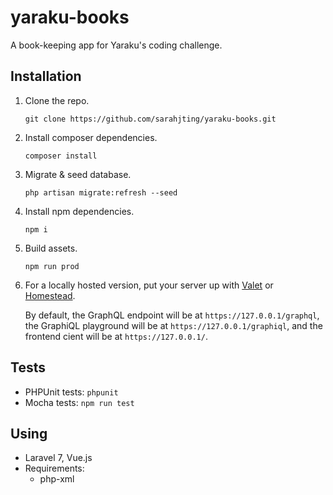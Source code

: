 # yaraku-books

A book-keeping app for Yaraku's coding challenge.

## Installation

1. Clone the repo.
    ```
    git clone https://github.com/sarahjting/yaraku-books.git
    ```
1. Install composer dependencies.
    ```
    composer install
    ```
1. Migrate & seed database.
    ```
    php artisan migrate:refresh --seed
    ```
1. Install npm dependencies.
    ```
    npm i
    ```
1. Build assets.
    ```
    npm run prod
    ```
1. For a locally hosted version, put your server up with [Valet](https://laravel.com/docs/7.x/valet) or [Homestead](https://laravel.com/docs/7.x/homestead).

    By default, the GraphQL endpoint will be at `https://127.0.0.1/graphql`, the GraphiQL playground will be at `https://127.0.0.1/graphiql`, and the frontend cient will be at `https://127.0.0.1/`.

## Tests

-   PHPUnit tests: `phpunit`
-   Mocha tests: `npm run test`

## Using

-   Laravel 7, Vue.js
-   Requirements:
    -   php-xml
